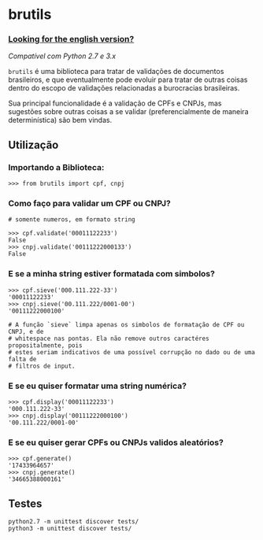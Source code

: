 # brutils

### [Looking for the english version?](README_EN.md)

_Compatível com Python 2.7 e 3.x_

`brutils` é uma biblioteca para tratar de validações de documentos brasileiros,
e que eventualmente pode evoluir para tratar de outras coisas dentro do escopo
de validações relacionadas a burocracias brasileiras.

Sua principal funcionalidade é a validação de CPFs e CNPJs, mas sugestões sobre
outras coisas a se validar (preferencialmente de maneira determinística) são bem
vindas.


## Utilização

### Importando a Biblioteca:
```
>>> from brutils import cpf, cnpj
```

### Como faço para validar um CPF ou CNPJ?
```
# somente numeros, em formato string

>>> cpf.validate('00011122233')
False
>>> cnpj.validate('00111222000133')
False
```

### E se a minha string estiver formatada com simbolos?
```
>>> cpf.sieve('000.111.222-33')
'00011122233'
>>> cnpj.sieve('00.111.222/0001-00')
'00111222000100'

# A função `sieve` limpa apenas os simbolos de formatação de CPF ou CNPJ, e de
# whitespace nas pontas. Ela não remove outros caractéres propositalmente, pois
# estes seriam indicativos de uma possível corrupção no dado ou de uma falta de
# filtros de input.
```

### E se eu quiser formatar uma string numérica?
```
>>> cpf.display('00011122233')
'000.111.222-33'
>>> cnpj.display('00111222000100')
'00.111.222/0001-00'
```

### E se eu quiser gerar CPFs ou CNPJs validos aleatórios?
```
>>> cpf.generate()
'17433964657'
>>> cnpj.generate()
'34665388000161'
```


## Testes

```
python2.7 -m unittest discover tests/
python3 -m unittest discover tests/
```


